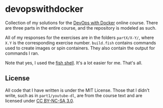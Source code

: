 # devopswithdocker

Collection of my solutions for the [DevOps with Docker](https://devopswithdocker.com/)
online course.
There are three parts in the entire course,
and the repository is modeled as such.

All of my responses for the exercises are in the folders
`partX/X-Y/`, where `X.Y` is the corresponding exercise number.
`build.fish` contains commands used to create images or spin containers.
They also contain the output for commands I ran.

Note that yes, I used the [fish shell](https://fishshell.com/).
It's a lot easier for me.
That's all.

## License

All code that I have written is under the MIT License.
Those that I didn't write, such as in `part1/youtube-dl`,
are from the course text and are licensed under [CC BY-NC-SA 3.0](https://creativecommons.org/licenses/by-nc-sa/3.0/).
